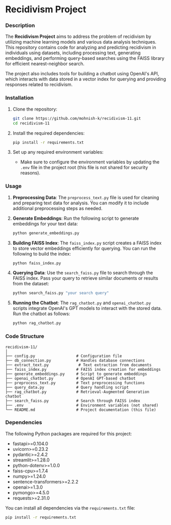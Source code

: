 # Recidivism Project

### **Description**
The **Recidivism Project** aims to address the problem of recidivism by utilizing machine learning models and various data analysis techniques. This repository contains code for analyzing and predicting recidivism in individuals using datasets, including processing text, generating embeddings, and performing query-based searches using the FAISS library for efficient nearest-neighbor search.

The project also includes tools for building a chatbot using OpenAI's API, which interacts with data stored in a vector index for querying and providing responses related to recidivism.

### **Installation**

1. Clone the repository:
   ```bash
   git clone https://github.com/mohnish-k/recidivism-11.git
   cd recidivism-11
   ```

2. Install the required dependencies:
   ```bash
   pip install -r requirements.txt
   ```

3. Set up any required environment variables:
   - Make sure to configure the environment variables by updating the `.env` file in the project root (this file is not shared for security reasons).

### **Usage**

1. **Preprocessing Data**: 
   The `preprocess_text.py` file is used for cleaning and preparing text data for analysis. You can modify it to include additional preprocessing steps as needed.

2. **Generate Embeddings**:
   Run the following script to generate embeddings for your text data:
   ```bash
   python generate_embeddings.py
   ```

3. **Building FAISS Index**:
   The `faiss_index.py` script creates a FAISS index to store vector embeddings efficiently for querying. You can run the following to build the index:
   ```bash
   python faiss_index.py
   ```

4. **Querying Data**:
   Use the `search_faiss.py` file to search through the FAISS index. Pass your query to retrieve similar documents or results from the dataset:
   ```bash
   python search_faiss.py "your search query"
   ```

5. **Running the Chatbot**:
   The `rag_chatbot.py` and `openai_chatbot.py` scripts integrate OpenAI's GPT models to interact with the stored data. Run the chatbot as follows:
   ```bash
   python rag_chatbot.py
   ```

### **Code Structure**

```
recidivism-11/
│
├── config.py                  # Configuration file
├── db_connection.py           # Handles database connections
├── extract_text.py             # Text extraction from documents
├── faiss_index.py             # FAISS index creation for embeddings
├── generate_embeddings.py     # Script to generate embeddings
├── openai_chatbot.py          # OpenAI GPT-based chatbot
├── preprocess_text.py         # Text preprocessing functions
├── query_data.py              # Query handling script
├── rag_chatbot.py             # Retrieval-Augmented Generation chatbot
├── search_faiss.py            # Search through FAISS index
├── .env                       # Environment variables (not shared)
└── README.md                  # Project documentation (this file)
```

### **Dependencies**

The following Python packages are required for this project:

*   fastapi>=0.104.0
*   uvicorn>=0.23.2
*   pydantic>=2.4.2
*   streamlit>=1.28.0
*   python-dotenv>=1.0.0
*   faiss-cpu>=1.7.4
*   numpy>=1.24.0
*   sentence-transformers>=2.2.2
*   openai>=1.3.0
*   pymongo>=4.5.0
*   requests>=2.31.0

You can install all dependencies via the `requirements.txt` file:
```bash
pip install -r requirements.txt
```
